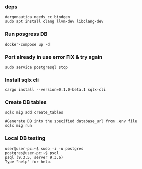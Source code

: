 


### deps
```
#argonautica needs cc bindgen
sudo apt install clang llvm-dev libclang-dev
```

### Run posgress DB
```
docker-compose up -d
```

### Port already in use error FIX & try again
```
sudo service postgresql stop
```


### Install sqlx cli
```
cargo install --version=0.1.0-beta.1 sqlx-cli
```


### Create DB tables
```
sqlx mig add create_tables

#Generate DB into the specified database_url from .env file
sqlx mig run
```


### Local DB testing
```
user@user-pc:~$ sudo -i -u postgres
postgres@user-pc:~$ psql
psql (9.3.5, server 9.3.6)
Type "help" for help.
```